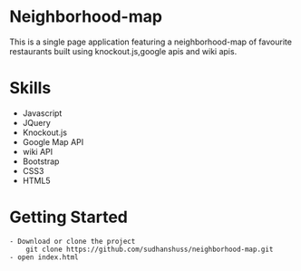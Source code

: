 # Neighborhood-map
This is a single page application featuring a neighborhood-map of favourite restaurants built using knockout.js,google apis and wiki apis.

# Skills
  - Javascript
  - JQuery
  - Knockout.js
  - Google Map API
  - wiki API
  - Bootstrap
  - CSS3
  - HTML5
  # Getting Started
    - Download or clone the project 
        git clone https://github.com/sudhanshuss/neighborhood-map.git
    - open index.html
  
